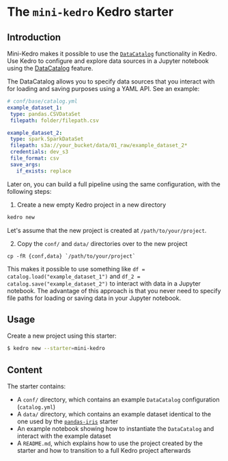 # The `mini-kedro` Kedro starter

## Introduction

Mini-Kedro makes it possible to use the [`DataCatalog`](https://kedro.readthedocs.io/en/stable/05_data/01_data_catalog.html) functionality in Kedro.
Use Kedro to configure and explore data sources in a Jupyter notebook using the [DataCatalog](https://kedro.readthedocs.io/en/stable/05_data/01_data_catalog.html) feature.

The DataCatalog allows you to specify data sources that you interact with for loading and saving purposes using a YAML API. See an example:

 ```yaml
# conf/base/catalog.yml
example_dataset_1:
  type: pandas.CSVDataSet
  filepath: folder/filepath.csv

example_dataset_2:
  type: spark.SparkDataSet
  filepath: s3a://your_bucket/data/01_raw/example_dataset_2*
  credentials: dev_s3
  file_format: csv
  save_args:
    if_exists: replace
```

Later on, you can build a full pipeline using the same configuration, with the following steps:

1. Create a new empty Kedro project in a new directory

```bash
kedro new
```

Let's assume that the new project is created at `/path/to/your/project`.

2. Copy the `conf/` and `data/` directories over to the new project

```
cp -fR {conf,data} `/path/to/your/project`
```

This makes it possible to use something like `df = catalog.load("example_dataset_1")` and `df_2 = catalog.save("example_dataset_2")` to interact with data in a Jupyter notebook.
The advantage of this approach is that you never need to specify file paths for loading or saving data in your Jupyter notebook.

## Usage

Create a new project using this starter:

```bash
$ kedro new --starter=mini-kedro
```

## Content

The starter contains:

* A `conf/` directory, which contains an example `DataCatalog` configuration (`catalog.yml`)
* A `data/` directory, which contains an example dataset identical to the one used by the [`pandas-iris`](https://github.com/quantumblacklabs/kedro-starters/tree/main/pandas-iris) starter
* An example notebook showing how to instantiate the `DataCatalog` and interact with the example dataset
* A `README.md`, which explains how to use the project created by the starter and how to transition to a full Kedro project afterwards
